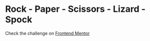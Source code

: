 # **Rock - Paper - Scissors** - Lizard - Spock

Check the challenge on [Frontend Mentor](https://www.frontendmentor.io/challenges/rock-paper-scissors-game-pTgwgvgH)